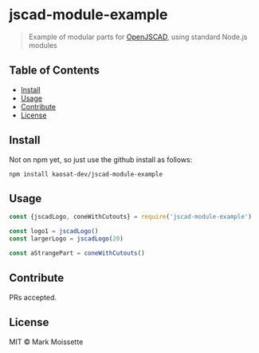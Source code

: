 # jscad-module-example

> Example of modular parts for [OpenJSCAD](https://github.com/Spiritdude/OpenJSCAD.org), using standard Node.js modules

## Table of Contents

- [Install](#install)
- [Usage](#usage)
- [Contribute](#contribute)
- [License](#license)

## Install

Not on npm yet, so just use the github install as follows:

```
npm install kaosat-dev/jscad-module-example
```

## Usage

```javascript
const {jscadLogo, coneWithCutouts} = require('jscad-module-example')

const logo1 = jscadLogo()
const largerLogo = jscadLogo(20)

const aStrangePart = coneWithCutouts()

```


## Contribute

PRs accepted.

## License

MIT © Mark Moissette
